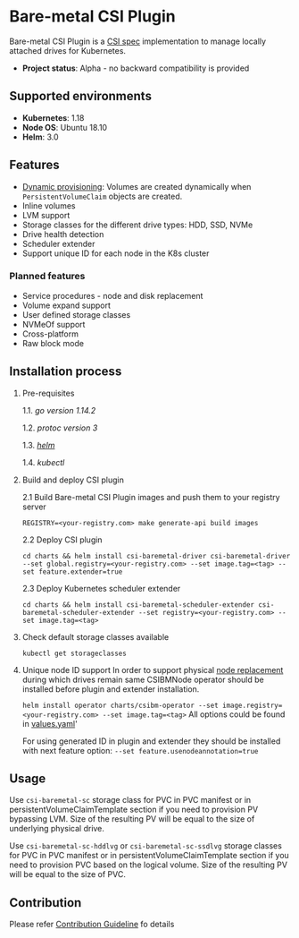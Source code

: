 Bare-metal CSI Plugin
=====================

Bare-metal CSI Plugin is a [CSI spec](https://github.com/container-storage-interface/spec) implementation to manage locally attached drives for Kubernetes.

- **Project status**: Alpha - no backward compatibility is provided   

Supported environments
----------------------
- **Kubernetes**: 1.18
- **Node OS**: Ubuntu 18.10  
- **Helm**: 3.0
  
Features
--------

- [Dynamic provisioning](https://kubernetes-csi.github.io/docs/external-provisioner.html): Volumes are created dynamically when `PersistentVolumeClaim` objects are created.
- Inline volumes
- LVM support
- Storage classes for the different drive types: HDD, SSD, NVMe
- Drive health detection
- Scheduler extender
- Support unique ID for each node in the K8s cluster

### Planned features
- Service procedures - node and disk replacement
- Volume expand support
- User defined storage classes
- NVMeOf support
- Cross-platform
- Raw block mode

Installation process
---------------------

1. Pre-requisites
 
    1.1. *go version 1.14.2*
    
    1.2. *protoc version 3*
    
    1.3. [*helm*](https://helm.sh/docs/intro/install/)
    
    1.4. *kubectl*

2. Build and deploy CSI plugin
    
    2.1 Build Bare-metal CSI Plugin images and push them to your registry server
    
    ```REGISTRY=<your-registry.com> make generate-api build images```

    2.2 Deploy CSI plugin 
    
    ```cd charts && helm install csi-baremetal-driver csi-baremetal-driver --set global.registry=<your-registry.com> --set image.tag=<tag> --set feature.extender=true```
    
    2.3 Deploy Kubernetes scheduler extender 
        
    ```cd charts && helm install csi-baremetal-scheduler-extender csi-baremetal-scheduler-extender --set registry=<your-registry.com> --set image.tag=<tag>```
    
3. Check default storage classes available

    ```kubectl get storageclasses```

4. Unique node ID support
   In order to support physical [node replacement](https://github.com/dell/csi-baremetal/blob/master/docs/proposals/node_replacement.md) during which drives remain same CSIBMNode operator should be installed before plugin and extender installation.
    
    ``` helm install operator charts/csibm-operator --set image.registry=<your-registry.com> --set image.tag=<tag> ```
   All options could be found in [values.yaml](https://github.com/dell/csi-baremetal/blob/master/charts/csibm-operator/values.yaml)'

   For using generated ID in plugin and extender they should be installed with next feature option:
   ``` --set feature.usenodeannotation=true ```

Usage
------
 
Use `csi-baremetal-sc` storage class for PVC in PVC manifest or in persistentVolumeClaimTemplate section if you need to 
provision PV bypassing LVM. Size of the resulting PV will be equal to the size of underlying physical drive.

Use `csi-baremetal-sc-hddlvg` or `csi-baremetal-sc-ssdlvg` storage classes for PVC in PVC manifest or in 
persistentVolumeClaimTemplate section if you need to provision PVC based on the logical volume. Size of the resulting PV
will be equal to the size of PVC.

Contribution
------
Please refer [Contribution Guideline](https://github.com/dell/csi-baremetal/blob/master/docs/CONTRIBUTING.md) fo details
